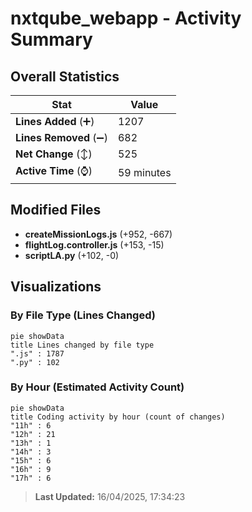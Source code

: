 # nxtqube_webapp - Activity Summary 

## Overall Statistics

| Stat                   | Value                                                             |
| ---------------------- | ----------------------------------------------------------------- |
| **Lines Added** (➕)   | 1207                                          |
| **Lines Removed** (➖) | 682                                        |
| **Net Change** (↕)    | 525                |
| **Active Time** (⌚)   | 59 minutes |


## Modified Files
- **createMissionLogs.js** (+952, -667)
- **flightLog.controller.js** (+153, -15)
- **scriptLA.py** (+102, -0)

## Visualizations

### By File Type (Lines Changed)

```mermaid
pie showData
title Lines changed by file type
".js" : 1787
".py" : 102
```

### By Hour (Estimated Activity Count)

```mermaid
pie showData
title Coding activity by hour (count of changes)
"11h" : 6
"12h" : 21
"13h" : 1
"14h" : 3
"15h" : 6
"16h" : 9
"17h" : 6
```


> **Last Updated:** 16/04/2025, 17:34:23
